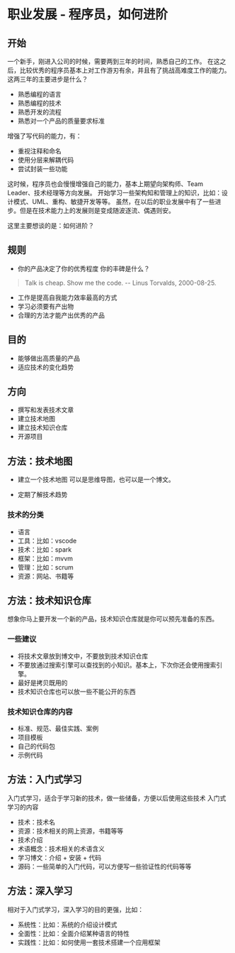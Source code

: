 # 职业发展 - 程序员，如何进阶

## 开始
一个新手，刚进入公司的时候，需要两到三年的时间，熟悉自己的工作。
在这之后，比较优秀的程序员基本上对工作游刃有余，并且有了挑战高难度工作的能力。
这两三年的主要进步是什么？
- 熟悉编程的语言
- 熟悉编程的技术
- 熟悉开发的流程
- 熟悉对一个产品的质量要求标准

增强了写代码的能力，有：
- 重视注释和命名
- 使用分层来解耦代码
- 尝试封装一些功能

这时候，程序员也会慢慢增强自己的能力，基本上期望向架构师、Team Leader、技术经理等方向发展。
开始学习一些架构知和管理上的知识，比如：设计模式、UML、重构、敏捷开发等等。
虽然，在以后的职业发展中有了一些进步。但是在技术能力上的发展则是变成随波逐流、偶遇则安。

这里主要想谈的是：如何进阶？

## 规则
- 你的产品决定了你的优秀程度
	你的丰碑是什么？
> Talk is cheap. Show me the code.
> -- Linus Torvalds, 2000-08-25.

- 工作是提高自我能力效率最高的方式
- 学习必须要有产出物
- 合理的方法才能产出优秀的产品

## 目的
- 能够做出高质量的产品
- 适应技术的变化趋势

## 方向
- 撰写和发表技术文章
- 建立技术地图
- 建立技术知识仓库
- 开源项目

## 方法：技术地图
- 建立一个技术地图
  可以是思维导图，也可以是一个博文。
  
- 定期了解技术趋势
### 技术的分类
- 语言
- 工具：比如：vscode
- 技术：比如：spark
- 框架：比如：mvvm
- 管理：比如：scrum
- 资源：网站、书籍等

## 方法：技术知识仓库
想象你马上要开发一个新的产品，技术知识仓库就是你可以预先准备的东西。

### 一些建议
- 将技术文章放到博文中，不要放到技术知识仓库
- 不要放通过搜索引擎可以查找到的小知识。基本上，下次你还会使用搜索引擎。
- 最好是拷贝既用的
- 技术知识仓库也可以放一些不能公开的东西

### 技术知识仓库的内容
- 标准、规范、最佳实践、案例
- 项目模板
- 自己的代码包
- 示例代码

## 方法：入门式学习
入门式学习，适合于学习新的技术，做一些储备，方便以后使用这些技术
入门式学习的内容
- 技术：技术名
- 资源：技术相关的网上资源，书籍等等
- 技术介绍
- 术语概念：技术相关的术语含义
- 学习博文：介绍 + 安装 + 代码
- 源码：一些简单的入门代码，可以方便写一些验证性的代码等等

## 方法：深入学习
相对于入门式学习，深入学习的目的更强，比如：
- 系统性：比如：系统的介绍设计模式
- 全面性：比如：全面介绍某种语言的特性
- 实践性：比如：如何使用一套技术搭建一个应用框架
